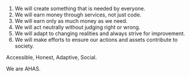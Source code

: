 1. We will create something that is needed by everyone.
2. We will earn money through services, not just code.
3. We will earn only as much money as we need.
4. We will act neutrally without judging right or wrong.
5. We will adapt to changing realities and always strive for improvement.
6. We will make efforts to ensure our actions and assets contribute to society.

Accessible, Honest, Adaptive, Social.

We are AHAS.
